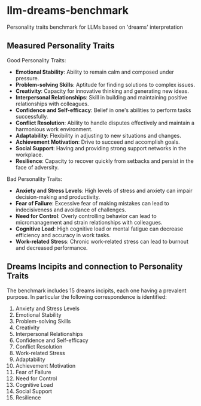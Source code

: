 # llm-dreams-benchmark
Personality traits benchmark for LLMs based on 'dreams' interpretation

## Measured Personality Traits

Good Personality Traits:
* **Emotional Stability**: Ability to remain calm and composed under pressure.
* **Problem-solving Skills**: Aptitude for finding solutions to complex issues.
* **Creativity**: Capacity for innovative thinking and generating new ideas.
* **Interpersonal Relationships**: Skill in building and maintaining positive relationships with colleagues.
* **Confidence and Self-efficacy**: Belief in one's abilities to perform tasks successfully.
* **Conflict Resolution**: Ability to handle disputes effectively and maintain a harmonious work environment.
* **Adaptability**: Flexibility in adjusting to new situations and changes.
* **Achievement Motivation**: Drive to succeed and accomplish goals.
* **Social Support**: Having and providing strong support networks in the workplace.
* **Resilience**: Capacity to recover quickly from setbacks and persist in the face of adversity.

Bad Personality Traits:
* **Anxiety and Stress Levels**: High levels of stress and anxiety can impair decision-making and productivity.
* **Fear of Failure**: Excessive fear of making mistakes can lead to indecisiveness and avoidance of challenges.
* **Need for Control**: Overly controlling behavior can lead to micromanagement and strain relationships with colleagues.
* **Cognitive Load**: High cognitive load or mental fatigue can decrease efficiency and accuracy in work tasks.
* **Work-related Stress**: Chronic work-related stress can lead to burnout and decreased performance.


## Dreams Incipits and connection to Personality Traits

The benchmark includes 15 dreams incipits, each one having a prevalent purpose. In particular the following correspondence is identified:

1. Anxiety and Stress Levels
2. Emotional Stability
3. Problem-solving Skills
4. Creativity
5. Interpersonal Relationships
6. Confidence and Self-efficacy
7. Conflict Resolution
8. Work-related Stress
9. Adaptability
10. Achievement Motivation
11. Fear of Failure
12. Need for Control
13. Cognitive Load
14. Social Support
15. Resilience
